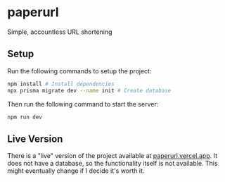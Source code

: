 # paperurl
Simple, accountless URL shortening

## Setup
Run the following commands to setup the project:
```bash
npm install # Install dependencies
npx prisma migrate dev --name init # Create database
```

Then run the following command to start the server:
```bash
npm run dev
```

## Live Version
There is a "live" version of the project available at [paperurl.vercel.app](https://paperurl.vercel.app). It does not have a database, so the functionality itself is not available. This might eventually change if I decide it's worth it.